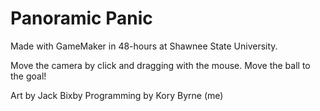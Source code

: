 # Panoramic Panic
Made with GameMaker in 48-hours at Shawnee State University.

Move the camera by click and dragging with the mouse. Move the ball to the goal!

Art by Jack Bixby
Programming by Kory Byrne (me)
